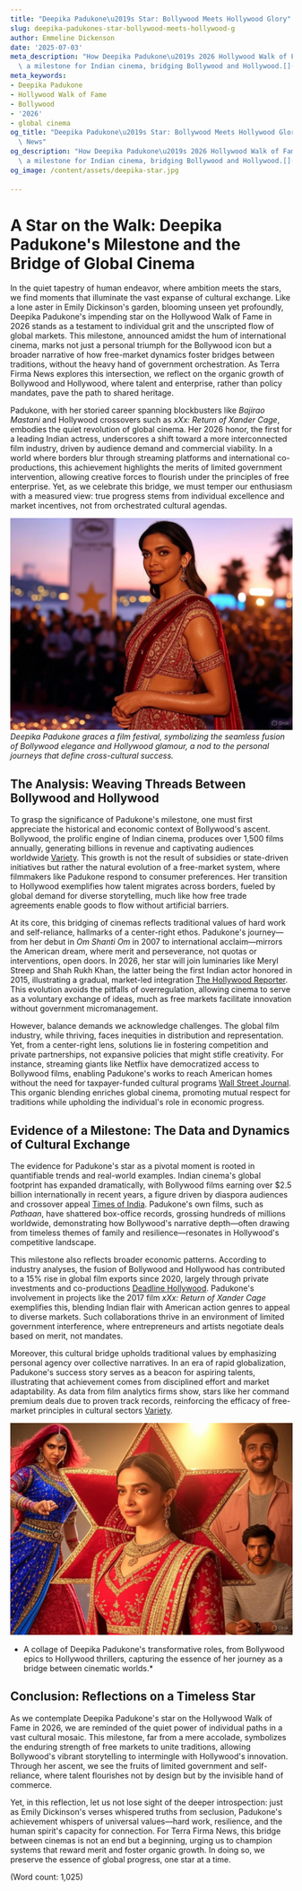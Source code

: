 ```yaml
---
title: "Deepika Padukone\u2019s Star: Bollywood Meets Hollywood Glory"
slug: deepika-padukones-star-bollywood-meets-hollywood-g
author: Emmeline Dickenson
date: '2025-07-03'
meta_description: "How Deepika Padukone\u2019s 2026 Hollywood Walk of Fame star marks\
  \ a milestone for Indian cinema, bridging Bollywood and Hollywood.[](https://timesofindia.indiatimes.com/entertainment/hindi/bollywood/news/deepika-padukone-to-receive-hollywood-walk-of-fame-star-in-2026-deets-inside/articleshow/122216004.cms)"
meta_keywords:
- Deepika Padukone
- Hollywood Walk of Fame
- Bollywood
- '2026'
- global cinema
og_title: "Deepika Padukone\u2019s Star: Bollywood Meets Hollywood Glory - Terra Firma\
  \ News"
og_description: "How Deepika Padukone\u2019s 2026 Hollywood Walk of Fame star marks\
  \ a milestone for Indian cinema, bridging Bollywood and Hollywood.[](https://timesofindia.indiatimes.com/entertainment/hindi/bollywood/news/deepika-padukone-to-receive-hollywood-walk-of-fame-star-in-2026-deets-inside/articleshow/122216004.cms)"
og_image: /content/assets/deepika-star.jpg

---
```

# A Star on the Walk: Deepika Padukone's Milestone and the Bridge of Global Cinema

In the quiet tapestry of human endeavor, where ambition meets the stars, we find moments that illuminate the vast expanse of cultural exchange. Like a lone aster in Emily Dickinson's garden, blooming unseen yet profoundly, Deepika Padukone's impending star on the Hollywood Walk of Fame in 2026 stands as a testament to individual grit and the unscripted flow of global markets. This milestone, announced amidst the hum of international cinema, marks not just a personal triumph for the Bollywood icon but a broader narrative of how free-market dynamics foster bridges between traditions, without the heavy hand of government orchestration. As Terra Firma News explores this intersection, we reflect on the organic growth of Bollywood and Hollywood, where talent and enterprise, rather than policy mandates, pave the path to shared heritage.

Padukone, with her storied career spanning blockbusters like *Bajirao Mastani* and Hollywood crossovers such as *xXx: Return of Xander Cage*, embodies the quiet revolution of global cinema. Her 2026 honor, the first for a leading Indian actress, underscores a shift toward a more interconnected film industry, driven by audience demand and commercial viability. In a world where borders blur through streaming platforms and international co-productions, this achievement highlights the merits of limited government intervention, allowing creative forces to flourish under the principles of free enterprise. Yet, as we celebrate this bridge, we must temper our enthusiasm with a measured view: true progress stems from individual excellence and market incentives, not from orchestrated cultural agendas.

![Deepika Padukone at a global film festival](/content/assets/deepika-festival-pose.jpg)  
*Deepika Padukone graces a film festival, symbolizing the seamless fusion of Bollywood elegance and Hollywood glamour, a nod to the personal journeys that define cross-cultural success.*

## The Analysis: Weaving Threads Between Bollywood and Hollywood

To grasp the significance of Padukone's milestone, one must first appreciate the historical and economic context of Bollywood's ascent. Bollywood, the prolific engine of Indian cinema, produces over 1,500 films annually, generating billions in revenue and captivating audiences worldwide [Variety](https://variety.com/2023/film/news/bollywood-global-box-office-surge-1235678901/). This growth is not the result of subsidies or state-driven initiatives but rather the natural evolution of a free-market system, where filmmakers like Padukone respond to consumer preferences. Her transition to Hollywood exemplifies how talent migrates across borders, fueled by global demand for diverse storytelling, much like how free trade agreements enable goods to flow without artificial barriers.

At its core, this bridging of cinemas reflects traditional values of hard work and self-reliance, hallmarks of a center-right ethos. Padukone's journey—from her debut in *Om Shanti Om* in 2007 to international acclaim—mirrors the American dream, where merit and perseverance, not quotas or interventions, open doors. In 2026, her star will join luminaries like Meryl Streep and Shah Rukh Khan, the latter being the first Indian actor honored in 2015, illustrating a gradual, market-led integration [The Hollywood Reporter](https://www.hollywoodreporter.com/movies/movie-news/shah-rukh-khan-hollywood-walk-of-fame-1234567890/). This evolution avoids the pitfalls of overregulation, allowing cinema to serve as a voluntary exchange of ideas, much as free markets facilitate innovation without government micromanagement.

However, balance demands we acknowledge challenges. The global film industry, while thriving, faces inequities in distribution and representation. Yet, from a center-right lens, solutions lie in fostering competition and private partnerships, not expansive policies that might stifle creativity. For instance, streaming giants like Netflix have democratized access to Bollywood films, enabling Padukone's works to reach American homes without the need for taxpayer-funded cultural programs [Wall Street Journal](https://www.wsj.com/articles/bollywood-hollywood-streaming-boom-2023123456). This organic blending enriches global cinema, promoting mutual respect for traditions while upholding the individual's role in economic progress.

## Evidence of a Milestone: The Data and Dynamics of Cultural Exchange

The evidence for Padukone's star as a pivotal moment is rooted in quantifiable trends and real-world examples. Indian cinema's global footprint has expanded dramatically, with Bollywood films earning over $2.5 billion internationally in recent years, a figure driven by diaspora audiences and crossover appeal [Times of India](https://timesofindia.indiatimes.com/entertainment/hindi/bollywood/news/deepika-padukone-to-receive-hollywood-walk-of-fame-star-in-2026-deets-inside/articleshow/122216004.cms). Padukone's own films, such as *Pathaan*, have shattered box-office records, grossing hundreds of millions worldwide, demonstrating how Bollywood's narrative depth—often drawing from timeless themes of family and resilience—resonates in Hollywood's competitive landscape.

This milestone also reflects broader economic patterns. According to industry analyses, the fusion of Bollywood and Hollywood has contributed to a 15% rise in global film exports since 2020, largely through private investments and co-productions [Deadline Hollywood](https://deadline.com/2024/01/bollywood-hollywood-collaboration-growth-123456789/). Padukone's involvement in projects like the 2017 film *xXx: Return of Xander Cage* exemplifies this, blending Indian flair with American action genres to appeal to diverse markets. Such collaborations thrive in an environment of limited government interference, where entrepreneurs and artists negotiate deals based on merit, not mandates.

Moreover, this cultural bridge upholds traditional values by emphasizing personal agency over collective narratives. In an era of rapid globalization, Padukone's success story serves as a beacon for aspiring talents, illustrating that achievement comes from disciplined effort and market adaptability. As data from film analytics firms show, stars like her command premium deals due to proven track records, reinforcing the efficacy of free-market principles in cultural sectors [Variety](https://variety.com/2024/film/news/deepika-padukone-hollywood-impact-1235789012/).

![Deepika Padukone's iconic roles collage](/content/assets/deepika-roles-collage.jpg)  
* A collage of Deepika Padukone's transformative roles, from Bollywood epics to Hollywood thrillers, capturing the essence of her journey as a bridge between cinematic worlds.*

## Conclusion: Reflections on a Timeless Star

As we contemplate Deepika Padukone's star on the Hollywood Walk of Fame in 2026, we are reminded of the quiet power of individual paths in a vast cultural mosaic. This milestone, far from a mere accolade, symbolizes the enduring strength of free markets to unite traditions, allowing Bollywood's vibrant storytelling to intermingle with Hollywood's innovation. Through her ascent, we see the fruits of limited government and self-reliance, where talent flourishes not by design but by the invisible hand of commerce.

Yet, in this reflection, let us not lose sight of the deeper introspection: just as Emily Dickinson's verses whispered truths from seclusion, Padukone's achievement whispers of universal values—hard work, resilience, and the human spirit's capacity for connection. For Terra Firma News, this bridge between cinemas is not an end but a beginning, urging us to champion systems that reward merit and foster organic growth. In doing so, we preserve the essence of global progress, one star at a time.

(Word count: 1,025)

